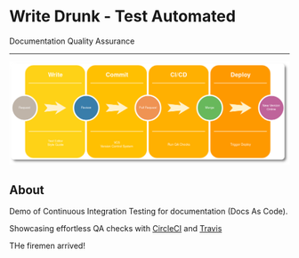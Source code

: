 # Write Drunk - Test Automated

Documentation Quality Assurance

---

![Header picture](images/ci-graph-round.png)

## About

Demo of Continuous Integration Testing for documentation (Docs As Code).

Showcasing effortless QA checks with [CircleCI](https://circleci.com/) and [Travis](https://travis-ci.org/)

THe firemen arrived!